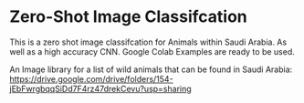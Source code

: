 # Zero-Shot Image Classifcation
This is a zero shot image classifcation for Animals within Saudi Arabia. As well as a high accuracy CNN. Google Colab Examples are ready to be used. 

An Image library for a list of wild animals that can be found in Saudi Arabia:
https://drive.google.com/drive/folders/154-jEbFwrgbqqSiDd7F4rz47drekCevu?usp=sharing

